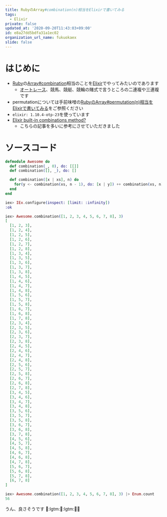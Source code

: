 ```yaml
---
title: RubyのArray#combination(n)相当をElixirで書いてみる
tags:
  - Elixir
private: false
updated_at: '2020-09-20T11:43:03+09:00'
id: e8a27dd5bdfa31a1ec02
organization_url_name: fukuokaex
slide: false
---
```

# はじめに
- [Ruby](https://www.ruby-lang.org/ja/)の[Array#combination](https://docs.ruby-lang.org/ja/latest/method/Array/i/combination.html)相当のことを[Elixir](https://elixir-lang.org/)でやってみたいのであります
    - [オートレース](https://autorace.jp/)、競馬、競艇、競輪の賭式で言うところの二連複や三連複です
- permutationについては手前味噌の[RubyのArray#permutation(n)相当をElixirで書いてみる](https://qiita.com/torifukukaiou/items/0881555558387c66c5c4)をご参照ください
- `elixir: 1.10.4-otp-23`を使っています
- [Elixir built-in combinations method?](https://stackoverflow.com/questions/55894349/elixir-built-in-combinations-method)
    - こちらの記事を多いに参考にさせていただきました

# ソースコード

```elixir
defmodule Awesome do
  def combination(_, 0), do: [[]]
  def combination([], _), do: []

  def combination([x | xs], n) do
    for(y <- combination(xs, n - 1), do: [x | y]) ++ combination(xs, n)
  end
end
```

```elixir
iex> IEx.configure(inspect: [limit: :infinity])
:ok

iex> Awesome.combination([1, 2, 3, 4, 5, 6, 7, 8], 3)
[
  [1, 2, 3],
  [1, 2, 4],
  [1, 2, 5],
  [1, 2, 6],
  [1, 2, 7],
  [1, 2, 8],
  [1, 3, 4],
  [1, 3, 5],
  [1, 3, 6],
  [1, 3, 7],
  [1, 3, 8],
  [1, 4, 5],
  [1, 4, 6],
  [1, 4, 7],
  [1, 4, 8],
  [1, 5, 6],
  [1, 5, 7],
  [1, 5, 8],
  [1, 6, 7],
  [1, 6, 8],
  [1, 7, 8],
  [2, 3, 4],
  [2, 3, 5],
  [2, 3, 6],
  [2, 3, 7],
  [2, 3, 8],
  [2, 4, 5],
  [2, 4, 6],
  [2, 4, 7],
  [2, 4, 8], 
  [2, 5, 6],
  [2, 5, 7],
  [2, 5, 8],
  [2, 6, 7],
  [2, 6, 8],
  [2, 7, 8],
  [3, 4, 5],
  [3, 4, 6],
  [3, 4, 7],
  [3, 4, 8],
  [3, 5, 6],
  [3, 5, 7],
  [3, 5, 8],
  [3, 6, 7],
  [3, 6, 8],
  [3, 7, 8],
  [4, 5, 6],
  [4, 5, 7],
  [4, 5, 8],
  [4, 6, 7],
  [4, 6, 8],
  [4, 7, 8],
  [5, 6, 7],
  [5, 6, 8],
  [5, 7, 8],
  [6, 7, 8]
]

iex> Awesome.combination([1, 2, 3, 4, 5, 6, 7, 8], 3) |> Enum.count
56
```

うん、良さそうです :tada::lgtm::tada::lgtm::tada::rocket:


